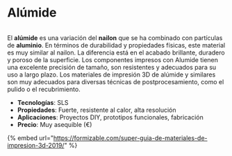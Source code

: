 # Alúmide

<figure><img src="https://formizable.com/wp-content/uploads/2019/01/Dyed-Alumide-Clover-Flower-by-Michaella-Janse-van-Vuuren-1284x396.jpg" alt=""><figcaption></figcaption></figure>

El **alúmide** es una variación del **nailon** que se ha combinado con partículas de **aluminio**. En términos de durabilidad y propiedades físicas, este material es muy similar al nailon. La diferencia está en el acabado brillante, duradero y poroso de la superficie. Los componentes impresos con Alumide tienen una excelente precisión de tamaño, son resistentes y adecuados para su uso a largo plazo. Los materiales de impresión 3D de alúmide y similares son muy adecuados para diversas técnicas de postprocesamiento, como el pulido o el recubrimiento.

* **Tecnologías**: SLS
* **Propiedades**: Fuerte, resistente al calor, alta resolución
* **Aplicaciones**: Proyectos DIY, prototipos funcionales, fabricación
* **Precio**: Muy asequible (€)

{% embed url="https://formizable.com/super-guia-de-materiales-de-impresion-3d-2019/" %}
